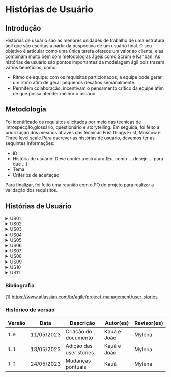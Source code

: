 # Histórias de Usuário

## Introdução
Histórias de usuário são as menores unidades de trabalho de uma estrutura ágil que são escritas a partir da pespectiva de um usuário final. O seu objetivo é articular como uma única tarefa oferece um valor ao cliente, elas combinam muito bem com metodologias ágeis como Scrum e Kanban.
As histórias de usuário são pontos importantes da modelagem ágil pois trazem vários benefícios, como:
- Ritmo de equipe: com os requisitos particionados, a equipe pode gerar um ritmo afim de gerar pequenos desafios semanalmente.
- Permitem colaboração: incentivam o pensamento crítico da equipe afim de que possa atender melhor o usuário.

## Metodologia
Foi identificado os requisitos elicitados por meio das técnicas de introspecção,glossário, questionário e storytelling. Em seguida, foi feito a priorização dos mesmos através das técnicas Frist things Frist, Moscow e Three level scale.Para escrever as histórias de usuário, devemos ter as seguintes informações:

- ID
- História de usuário: Deve conter a estrutura (Eu, como ... desejo ... para que ...)
- Tema
- Critérios de aceitação

Para finalizar, foi feito uma reunião com o PO do projeto para realizar a validação dos requisitos.

## Histórias de Usuário

<details>
   <summary>US01</summary>
   <table>
      <thead>
         <tr>
            <th>Descrição</th>
            <th>Tema</th>
            <th>Critérios de aceitação</th>
         </tr>
      </thead>
      <tbody>
         <tr>
           <td>Eu, como usuário, desejo escrever uma nota com tamanho de minha preferência para que eu possa desenvolver minhas notas na aplicação.</td>
           <td>Notas</td>
           <td>Poder escrever notas de tamanho variável.</td>
         </tr>
      </tbody>
   </table>
   <div style="text-align: center">
      <p> Tabela 1: História de Usuário 1 (Fonte: Autores, 2023).</p>
   </div>
</details>

<details>
   <summary>US02</summary>
   <table>
      <thead>
         <tr>
            <th>Descrição</th>
            <th>Tema</th>
            <th>Critérios de aceitação</th>
         </tr>
      </thead>
      <tbody>
         <tr>
           <td>Eu, como usuário, desejo visualizar minhas notas, para que eu possa desenvolver minhas notas na aplicação.</td>
           <td>Notas</td>
           <td>Poder visualizar minhas notas na aplicação.</td>
         </tr>
      </tbody>
   </table>
   <div style="text-align: center">
      <p> Tabela 2: História de Usuário 2 (Fonte: Autores, 2023).</p>
   </div>
</details>

<details>
   <summary>US03</summary>
   <table>
      <thead>
         <tr>
            <th>Descrição</th>
            <th>Tema</th>
            <th>Critérios de aceitação</th>
         </tr>
      </thead>
      <tbody>
         <tr>
           <td>Eu, como usuário, desejo editar minhas notas, para que eu possa desenvolver minhas notas na aplicação.</td>
           <td>Notas</td>
           <td>Poder editar minhas notas.</td>
         </tr>
      </tbody>
   </table>
   <div style="text-align: center">
      <p> Tabela 3: História de Usuário 3 (Fonte: Autores, 2023).</p>
   </div>
</details>

<details>
   <summary>US04</summary>
   <table>
      <thead>
         <tr>
            <th>Descrição</th>
            <th>Tema</th>
            <th>Critérios de aceitação</th>
         </tr>
      </thead>
      <tbody>
         <tr>
           <td>Eu, como usuário, desejo poder recuperar minhas notas após movê-las para a lixeira.</td>
           <td>Notas</td>
           <td>Ser capaz de recuperar dados deletados.</td>
         </tr>
      </tbody>
   </table>
   <div style="text-align: center">
      <p> Tabela 4: História de Usuário 4 (Fonte: Autores, 2023).</p>
   </div>
</details>

<details>
   <summary>US05</summary>
   <table>
      <thead>
         <tr>
            <th>Descrição</th>
            <th>Tema</th>
            <th>Critérios de aceitação</th>
         </tr>
      </thead>
      <tbody>
         <tr>
           <td>Eu, como usuário, desejo utilizar o aplicativo em diversas plataformas para que eu possa ter mais conforto para manipular minhas notas.</td>
           <td>Sistema</td>
           <td>Aplicativo oferecer suporte para diversos sistemas operacionais.</td>
         </tr>
      </tbody>
   </table>
   <div style="text-align: center">
      <p> Tabela 5: História de Usuário 5 (Fonte: Autores, 2023).</p>
   </div>
</details>

<details>
   <summary>US06</summary>
   <table>
      <thead>
         <tr>
            <th>Descrição</th>
            <th>Tema</th>
            <th>Critérios de aceitação</th>
         </tr>
      </thead>
      <tbody>
         <tr>
           <td>Eu, como usuário, desejo poder enviar e receber notas de múltiplas plataformas.</td>
           <td> Sistema</td>
           <td>- Ser capaz de enviar notas para dispositivos diferentes.</br>
               - Ser capaz de receber notas de plataformas diferentes.
          </td>
         </tr>
      </tbody>
   </table>
   <div style="text-align: center">
      <p> Tabela 6: História de Usuário 6 (Fonte: Autores, 2023).</p>
   </div>
</details>

<details>
   <summary>US07</summary>
   <table>
      <thead>
         <tr>
            <th>Descrição</th>
            <th>Tema</th>
            <th>Critérios de aceitação</th>
         </tr>
      </thead>
      <tbody>
         <tr>
           <td>Eu, como usuário, desejo excluir minhas notas para que eu possa me organizar melhor no aplicativo.</td>
           <td>Notas</td>
           <td>Ser capaz de excluir as notas.</td>
         </tr>
      </tbody>
   </table>
   <div style="text-align: center">
      <p> Tabela 7: História de Usuário 7 (Fonte: Autores, 2023).</p>
   </div>
</details>


<details>
   <summary>US08</summary>
   <table>
      <thead>
         <tr>
            <th>Descrição</th>
            <th>Tema</th>
            <th>Critérios de aceitação</th>
         </tr>
      </thead>
      <tbody>
         <tr>
           <td>Eu, como usuário, desejo separar minhas notas com tags, e filtrá-las caso queira.</td>
           <td>Notas</td>
           <td>
            - Poder utilizar de tags editáveis. </br>
            - Poder filtrar minhas notas usando as tags.</td>
         </tr>
      </tbody>
   </table>
   <div style="text-align: center">
      <p> Tabela 8: História de Usuário 8 (Fonte: Autores, 2023).</p>
   </div>
</details>

<details>
   <summary>US09</summary>
   <table>
      <thead>
         <tr>
            <th>Descrição</th>
            <th>Tema</th>
            <th>Critérios de aceitação</th>
         </tr>
      </thead>
      <tbody>
         <tr>
           <td>Eu, como usuário, desejo separar minhas notas em pastas para que eu possa me organizar melhor no aplicativo.</td>
           <td>Notas</td>
           <td>Ser capaz de organizar as notas em pastas.</td>
         </tr>
      </tbody>
   </table>
   <div style="text-align: center">
      <p> Tabela 9: História de Usuário 9 (Fonte: Autores, 2023).</p>
   </div>
</details>

<details>
   <summary>US10</summary>
   <table>
      <thead>
         <tr>
            <th>Descrição</th>
            <th>Tema</th>
            <th>Critérios de aceitação</th>
         </tr>
      </thead>
      <tbody>
         <tr>
           <td>Eu, como usuário, desejo escrever em Latex ou equivalentes para notas mais acadêmicas.</td>
           <td>Notas</td>
           <td>Poder escrever em outros formatos como o Latex.</td>
         </tr>
      </tbody>
   </table>
   <div style="text-align: center">
      <p> Tabela 10: História de Usuário 10 (Fonte: Autores, 2023).</p>
   </div>
</details>

<details>
   <summary>US11</summary>
   <table>
      <thead>
         <tr>
            <th>Descrição</th>
            <th>Tema</th>
            <th>Critérios de aceitação</th>
         </tr>
      </thead>
      <tbody>
         <tr>
           <td>Eu, como usuário, desejo escrever em Markdown ou equivalente para notas mais bem formatadas.</td>
           <td>Notas</td>
           <td>Poder escrever em Markdown.</td>
         </tr>
      </tbody>
   </table>
   <div style="text-align: center">
      <p> Tabela 11: História de Usuário 11 (Fonte: Autores, 2023).</p>
   </div>
</details>

### Bibliografia
[1] https://www.atlassian.com/br/agile/project-management/user-stories </br>

### Histórico de versão
| Versão | Data | Descrição| Autor(es)| Revisor(es)
|--|--|--|--|--|
| `1.0` |11/05/2023|Criação do documento| Kauã e João | Mylena |
|`1.1` |13/05/2023|Adição das user stories| Kauã e João | Mylena |
|`1.2`|24/05/2023|Mudanças pontuais |Kauã|Mylena|
